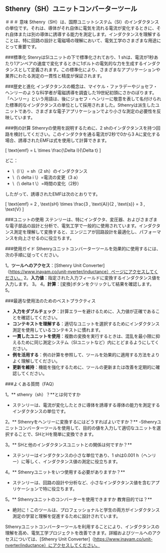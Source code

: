 ## Sthenry（SH）ユニットコンバーターツール

＃＃＃ 意味
Sthenry（SH）は、国際ユニットシステム（SI）のインダクタンスの単位です。それは、導体がそれ自体に電気を流れる電流が変化するときに、それ自体または別の導体に誘導する能力を測定します。インダクタンスを理解することは、特に回路の設計と電磁場の理解において、電気工学のさまざまな用途にとって重要です。

###標準化
StenryはSIユニットの下で標準化されており、1 shは、電流が1秒あたり1アンペアの速度で変化するときに1ボルトの電気的な力を生成するインダクタンスとして定義されます。この標準化により、さまざまなアプリケーションや業界にわたる測定の一貫性と精度が保証されます。

###歴史と進化
インダクタンスの概念は、マイケル・ファラデーやジョセフ・ヘンリーのような科学者が電磁誘導を調査した19世紀初頭にさかのぼります。「ヘンリー」という用語は、後にジョセフ・ヘンリーに敬意を表して名付けられた標準的なインダクタンスの単位として採用されました。Sthenryは派生したユニットであり、さまざまな電子アプリケーションでより小さな測定の必要性を反映しています。

###例の計算
Sthenryの使用を説明するために、2 shのインダクタンスを持つ回路を検討してください。このインダクタを通る電流が2秒で0から3 Aに変化する場合、誘導されたEMFは式を使用して計算できます。

\[ \text{emf} = L \times \frac{\Delta I}{\Delta t} \]

どこ：
-  \（l \）= sh（2 sh）のインダクタンス
-  \（\ delta i \）=電流の変更（3 a）
-  \（\ delta t \）=時間の変化（2秒）

したがって、誘導されたEMFは次のとおりです。

\[ \text{emf} = 2 \, \text{sH} \times \frac{3 \, \text{A}}{2 \, \text{s}} = 3 \, \text{V} \]

###ユニットの使用
ステンリーは、特にインダクタ、変圧器、およびさまざまな電子部品の設計と分析で、電気工学で一般的に使用されています。インダクタンス測定を理解して変換すると、エンジニアが回路設計を最適化し、パフォーマンスを向上させるのに役立ちます。

###使用ガイド
Sthenryユニットコンバーターツールを効果的に使用するには、次の手順に従ってください。

1。**ツールへのアクセス**：[Sthenry Unit Converter]（https://www.inayam.co/unit-nverter/inductance）ページにアクセスしてください。
2。**入力値**：指定された入力フィールドに変換するインダクタンス値を入力します。
3。
4。**計算**：[変換]ボタンをクリックして結果を確認します。
5。

###最適な使用法のためのベストプラクティス
-  **入力をダブルチェック**：計算エラーを避けるために、入力値が正確であることを確認してください。
-  **コンテキストを理解する**：適切なユニットを選択するためにインダクタンス測定を使用しているコンテキストに慣れます。
-  **一貫したユニットを使用**：複数の変換を実行するときは、混乱を最小限に抑えるために同じ測定システム（SIユニットなど）内にとどまるようにしてください。
-  **例を活用する**：例の計算を参照して、ツールを効果的に適用する方法をよりよく理解してください。
-  **更新を維持**：機能を強化するために、ツールの更新または改善を定期的に確認してください。

###よくある質問（FAQ）

1。** sthenry（sh）？**とは何ですか
- ステンリーは、電流が変化したときに導体を誘導する導体の能力を測定するインダクタンスの単位です。

2。** Sthenryをヘンリーに変換するにはどうすればよいですか？**
-Sthenryユニットコンバーターツールを使用して、目的の値を入力して適切なユニットを選択することで、SHとHを簡単に変換できます。

3。** SHと他のインダクタンスユニットとの関係は何ですか？**
- ステンリーはインダクタンスの小さな単位であり、1 shは0.001 h（ヘンリー）に等しく、インダクタンス値の測定に役立ちます。

4。** Sthenryユニットをいつ使用する必要がありますか？**
- ステンリーは、回路の設計や分析など、小さなインダクタンス値を含むアプリケーションで特に役立ちます。

5。** Sthenryユニットのコンバーターを使用できますか 教育目的では？**
- 絶対に！このツールは、プロフェッショナルと学生の両方がインダクタンス測定の学習と理解を促進するために設計されています。

Sthenryユニットコンバーターツールを利用することにより、インダクタンスの理解を高め、電気工学プロジェクトを改善できます。詳細およびツールへのアクセスについては、[Sthenry Unit Converter]（https://www.inayam.co/unit-nverter/inductance）にアクセスしてください。